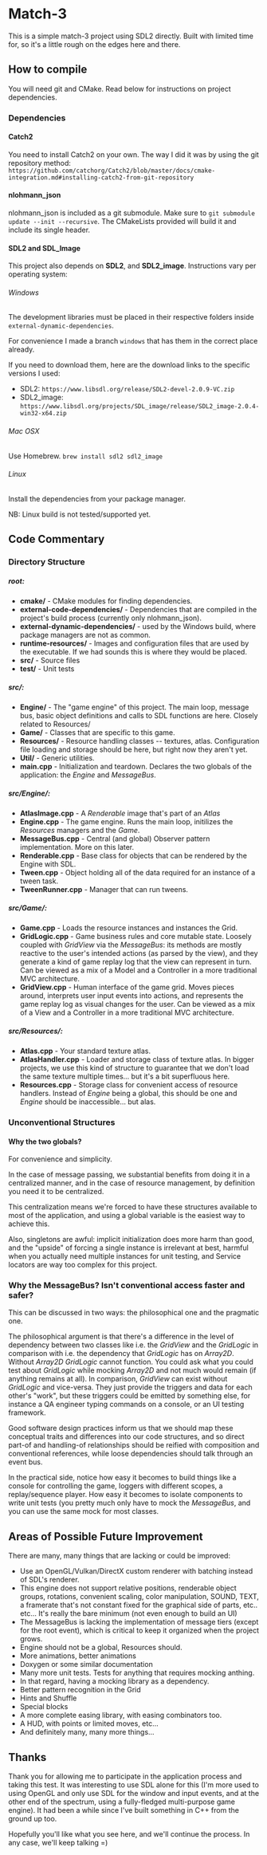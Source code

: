 # Match-3

This is a simple match-3 project using SDL2 directly.
Built with limited time for, so it's a little rough on the
edges here and there.


## How to compile

You will need git and CMake.
Read below for instructions on project dependencies.

### Dependencies

#### Catch2

You need to install Catch2 on your own.
The way I did it was by using the git repository method:
`https://github.com/catchorg/Catch2/blob/master/docs/cmake-integration.md#installing-catch2-from-git-repository`

#### nlohmann_json

nlohmann_json is included as a git submodule. Make sure to
`git submodule update --init --recursive`. The CMakeLists
provided will build it and include its single header.

#### SDL2 and SDL_Image

This project also depends on **SDL2**, and **SDL2_image**.
Instructions vary per operating system:

###### Windows

The development libraries must be placed in their respective
folders inside `external-dynamic-dependencies`.

For convenience I made a branch `windows` that has them in
the correct place already.

If you need to download them, here are the download links
to the specific versions I used:

* SDL2: `https://www.libsdl.org/release/SDL2-devel-2.0.9-VC.zip`
* SDL2_image: `https://www.libsdl.org/projects/SDL_image/release/SDL2_image-2.0.4-win32-x64.zip`

###### Mac OSX

Use Homebrew. `brew install sdl2 sdl2_image`


###### Linux

Install the dependencies from your package manager.

NB: Linux build is not tested/supported yet.

## Code Commentary

### Directory Structure

##### root:

* **cmake/** - CMake modules for finding dependencies.
* **external-code-dependencies/** - Dependencies that are compiled in the project's build process (currently only nlohmann_json).
* **external-dynamic-dependencies/** - used by the Windows build, where package managers are not as common.
* **runtime-resources/** - Images and configuration files that are used by the executable. If we had sounds this is where they would be placed.
* **src/** - Source files
* **test/** - Unit tests

##### src/:

* **Engine/** - The "game engine" of this project. The main loop, message bus, basic object definitions and calls to SDL functions are here. Closely related to Resources/
* **Game/** - Classes that are specific to this game.
* **Resources/** - Resource handling classes -- textures, atlas. Configuration file loading and storage should be here, but right now they aren't yet.
* **Util/** - Generic utilities.
* **main.cpp** - Initialization and teardown. Declares the two globals of the application: the *Engine* and *MessageBus*.

##### src/Engine/:

* **AtlasImage.cpp** - A *Renderable* image that's part of an *Atlas*
* **Engine.cpp** - The game engine. Runs the main loop, initilizes the *Resources* managers and the *Game*.
* **MessageBus.cpp** - Central (and global) Observer pattern implementation. More on this later.
* **Renderable.cpp** - Base class for objects that can be rendered by the Engine with SDL.
* **Tween.cpp** - Object holding all of the data required for an instance of a tween task.
* **TweenRunner.cpp** - Manager that can run tweens.

##### src/Game/:

* **Game.cpp** - Loads the resource instances and instances the Grid.
* **GridLogic.cpp** - Game business rules and core mutable state. Loosely coupled with *GridView* via the *MessageBus*: its methods are mostly reactive to the user's intended actions (as parsed by the view), and they generate a kind of game replay log that the view can represent in turn. Can be viewed as a mix of a Model and a Controller in a more traditional MVC architecture.
* **GridView.cpp** - Human interface of the game grid. Moves pieces around, interprets user input events into actions, and represents the game replay log as visual changes for the user. Can be viewed as a mix of a View and a Controller in a more traditional MVC architecture.

##### src/Resources/:

* **Atlas.cpp** - Your standard texture atlas.
* **AtlasHandler.cpp** - Loader and storage class of texture atlas. In bigger projects, we use this kind of structure to guarantee that we don't load the same texture multiple times... but it's a bit superfluous here.
* **Resources.cpp** - Storage class for convenient access of resource handlers. Instead of *Engine* being a global, this should be one and *Engine* should be inaccessible... but alas.

### Unconventional Structures

#### Why the two globals?

For convenience and simplicity.

In the case of message passing, we substantial benefits from doing it in a centralized manner, and in the case of resource management, by definition you need it to be centralized.

This centralization means we're forced to have these structures available to most of the application, and using a global variable is the easiest way to achieve this.

Also, singletons are awful: implicit initialization does more harm than good, and the "upside" of forcing a single instance is irrelevant at best, harmful when you actually need multiple instances for unit testing, and Service locators are way too complex for this project.

### Why the MessageBus? Isn't conventional access faster and safer?

This can be discussed in two ways: the philosophical one and the pragmatic one.

The philosophical argument is that there's a difference in the level of dependency between two classes like i.e. the *GridView* and the *GridLogic* in comparison with i.e. the dependency that *GridLogic* has on *Array2D*. Without *Array2D* *GridLogic* cannot function. You could ask what you could test about *GridLogic* while mocking *Array2D* and not much would remain (if anything remains at all). In comparison, *GridView* can exist without *GridLogic* and vice-versa. They just provide the triggers and data for each other's "work", but these triggers could be emitted by something else, for instance a QA engineer typing commands on a console, or an UI testing framework.

Good software design practices inform us that we should map these conceptual traits and differences into our code structures, and so direct part-of and handling-of relationships should be reified with composition and conventional references, while loose dependencies should talk through an event bus.

In the practical side, notice how easy it becomes to build things like a console for controlling the game, loggers with different scopes, a replay/sequence player. How easy it becomes to isolate components to write unit tests (you pretty much only have to mock the *MessageBus*, and you can use the same mock for most classes.

## Areas of Possible Future Improvement

There are many, many things that are lacking or could be improved:

* Use an OpenGL/Vulkan/DirectX custom renderer with batching instead of SDL's renderer.
* This engine does not support relative positions, renderable object groups, rotations, convenient scaling, color manipulation, SOUND, TEXT, a framerate that's not constant fixed for the graphical side of parts, etc.. etc... It's really the bare minimum (not even enough to build an UI)
* The MessageBus is lacking the implementation of message tiers (except for the root event), which is critical to keep it organized when the project grows.
* Engine should not be a global, Resources should.
* More animations, better animations
* Doxygen or some similar documentation
* Many more unit tests. Tests for anything that requires mocking anthing.
* In that regard, having a mocking library as a dependency.
* Better pattern recognition in the Grid
* Hints and Shuffle
* Special blocks
* A more complete easing library, with easing combinators too.
* A HUD, with points or limited moves, etc...
* And definitely many, many more things...

## Thanks

Thank you for allowing me to participate in the application process and taking this test. It was interesting to use SDL alone for this (I'm more used to using OpenGL and only use SDL for the window and input events, and at the other end of the spectrum, using a fully-fledged multi-purpose game engine). It had been a while since I've built something in C++ from the ground up too.

Hopefully you'll like what you see here, and we'll continue the process. In any case, we'll keep talking =)